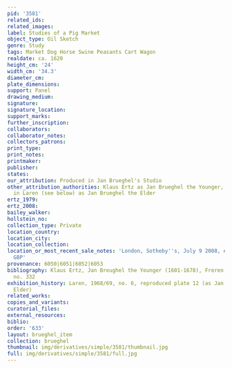 ```yaml
---
pid: '3581'
related_ids: 
related_images: 
label: Studies of a Pig Market
object_type: Oil Sketch
genre: Study
tags: Market Dog Horse Swine Peasants Cart Wagon
realdate: ca. 1620
height_cm: '24'
width_cm: '34.3'
diameter_cm: 
plate_dimensions: 
support: Panel
drawing_medium: 
signature: 
signature_location: 
support_marks: 
further_inscription: 
collaborators: 
collaborator_notes: 
collectors_patrons: 
print_type: 
print_notes: 
printmaker: 
publisher: 
states: 
our_attribution: Produced in Jan Brueghel's Studio
other_attribution_authorities: Klaus Ertz as Jan Brueghel the Younger,  Exhibited
  in Laren (see below) as Jan Brueghel the Elder
ertz_1979: 
ertz_2008: 
bailey_walker: 
hollstein_no: 
collection_type: Private
location_country: 
location_city: 
location_collection: 
location_or_most_recent_sale_notes: 'London, Sotheby''s, July 9 2008, #13, for 115,250
  GBP'
provenance: 6050|6051|6052|6053
bibliography: Klaus Ertz, Jan Breughel the Younger (1601-1678), Freren 1984, p. 502,
  no. 332
exhibition_history: Laren, 1968/69, no. 6, reproduced plate 12 (as Jan Breughel the
  Elder)
related_works: 
copies_and_variants: 
curatorial_files: 
external_resources: 
biblio: 
order: '633'
layout: brueghel_item
collection: brueghel
thumbnail: img/derivatives/simple/3581/thumbnail.jpg
full: img/derivatives/simple/3581/full.jpg
---
```

